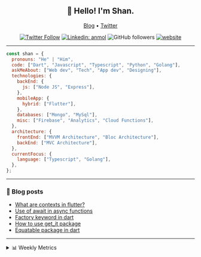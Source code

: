 <h2 align="center">👋 Hello! I'm Shan.</h2>
<p align="center">
  <a href="https://medium.com/feed/@shan-shaji">Blog</a> •
  <a href="https://twitter.com/intent/follow?screen_name=shan__shaji">Twitter</a>
</p>

<p align="center"><a href="https://twitter.com/intent/follow?screen_name=shan__shaji"><img src="https://img.shields.io/twitter/follow/shan__shaji?style=flat" alt="Twitter Follow"></a>
<a href="https://www.linkedin.com/in/shan-shaji/"><img src="https://img.shields.io/badge/shan-shaji?style=flat-square&amp;logo=Linkedin&amp;logoColor=white&amp;link=https://www.linkedin.com/in/shan-shaji/" alt="Linkedin: anmol"></a>
<img src="https://img.shields.io/github/followers/shan-shaji?label=Follow&amp;style=social" alt="GitHub followers">
<a href="http://shan-shaji.github.io/"><img src="https://img.shields.io/badge/Website-46a2f1.svg?&amp;style=flat-square&amp;logo=Google-Chrome&amp;logoColor=white&amp;link=http://shan-shaji.github.io/" alt="website"></a></p>

<hr>

```javascript
const shan = {
  pronouns: "He" | "Him",
  code: ["Dart", "Javascript", "Typescript", "Python", "Golang"],
  askMeAbout: ["Web dev", "Tech", "App dev", "Designing"],
  technologies: {
    backEnd: {
      js: ["Node JS", "Express"],
    },
    mobileApp: {
      hybrid: ["Flutter"],
    },
    databases: ["Mongo", "MySql"],
    misc: ["Firebase", "Analytics", "Cloud Functions"],
  },
  architecture: {
    frontEnd: ["MVVM Architecture", "Bloc Architecture"],
    backEnd: ["MVC Architecture"],
  },
  currentFocus: {
    language: ["Typescript", "Golang"],
  },
};
```

<hr>

<!-- I love connecting with different people</b> so if you want to say <b>hi, I'll be happy to meet you more!</b> 😊</em> -->

### 📕 Blog posts

<!-- BLOG-POST-LIST:START -->
- [What are contexts in flutter?](https://shan-shaji.medium.com/what-are-contexts-in-flutter-4b3a9a91492?source=rss-c347e1729e75------2)
- [Use of await in async functions](https://shan-shaji.medium.com/use-of-await-in-async-functions-5c6b084b24b6?source=rss-c347e1729e75------2)
- [Factory keyword in dart](https://shan-shaji.medium.com/factory-keyword-in-dart-b4235d83c2b8?source=rss-c347e1729e75------2)
- [How to use get_it package](https://shan-shaji.medium.com/how-to-use-get-it-package-e3d63f7c9290?source=rss-c347e1729e75------2)
- [Equatable package in dart](https://shan-shaji.medium.com/equatable-package-in-dart-6cf6c71ec843?source=rss-c347e1729e75------2)
<!-- BLOG-POST-LIST:END -->

<hr>
<details>
    <summary>📊 Weekly Metrics</summary>
    <p>
    
<!--START_SECTION:waka-->
![Code Time](http://img.shields.io/badge/Code%20Time-1%2C695%20hrs%2013%20mins-blue)

![Profile Views](http://img.shields.io/badge/Profile%20Views-38-blue)

**🐱 My GitHub Data** 

> 🏆 117 Contributions in the Year 2023
 > 
> 📦 479.2 kB Used in GitHub's Storage 
 > 
> 💼 Opted to Hire
 > 
> 📜 123 Public Repositories 
 > 
> 🔑 14 Private Repositories  
 > 
**I'm a Night 🦉** 

```text
🌞 Morning    60 commits     ██░░░░░░░░░░░░░░░░░░░░░░░   7.72% 
🌆 Daytime    224 commits    ███████░░░░░░░░░░░░░░░░░░   28.83% 
🌃 Evening    320 commits    ██████████░░░░░░░░░░░░░░░   41.18% 
🌙 Night      173 commits    █████░░░░░░░░░░░░░░░░░░░░   22.27%

```
📅 **I'm Most Productive on Sunday** 

```text
Monday       83 commits     ██░░░░░░░░░░░░░░░░░░░░░░░   10.68% 
Tuesday      127 commits    ████░░░░░░░░░░░░░░░░░░░░░   16.34% 
Wednesday    117 commits    ███░░░░░░░░░░░░░░░░░░░░░░   15.06% 
Thursday     82 commits     ██░░░░░░░░░░░░░░░░░░░░░░░   10.55% 
Friday       111 commits    ███░░░░░░░░░░░░░░░░░░░░░░   14.29% 
Saturday     113 commits    ███░░░░░░░░░░░░░░░░░░░░░░   14.54% 
Sunday       144 commits    ████░░░░░░░░░░░░░░░░░░░░░   18.53%

```


📊 **This Week I Spent My Time On** 

```text
⌚︎ Time Zone: Asia/Kolkata

💬 Programming Languages: 
Dart                     2 hrs 50 mins       ██████████░░░░░░░░░░░░░░░   41.46% 
Markdown                 1 hr 12 mins        ████░░░░░░░░░░░░░░░░░░░░░   17.54% 
YAML                     48 mins             ███░░░░░░░░░░░░░░░░░░░░░░   11.71% 
Bash                     30 mins             █░░░░░░░░░░░░░░░░░░░░░░░░   7.3% 
Other                    24 mins             █░░░░░░░░░░░░░░░░░░░░░░░░   5.94%

🔥 Editors: 
VS Code                  4 hrs 5 mins        ███████████████░░░░░░░░░░   59.62% 
Android Studio           2 hrs 46 mins       ██████████░░░░░░░░░░░░░░░   40.38%

🐱‍💻 Projects: 
turbo-flutter            2 hrs 37 mins       █████████░░░░░░░░░░░░░░░░   38.28% 
serverpod                1 hr 55 mins        ███████░░░░░░░░░░░░░░░░░░   27.94% 
AppFlowy-Docs            33 mins             ██░░░░░░░░░░░░░░░░░░░░░░░   8.25% 
Shan-Shaji               28 mins             █░░░░░░░░░░░░░░░░░░░░░░░░   6.82% 
chatgpt-mac              23 mins             █░░░░░░░░░░░░░░░░░░░░░░░░   5.67%

💻 Operating System: 
Mac                      3 hrs 42 mins       █████████████░░░░░░░░░░░░   54.08% 
Windows                  2 hrs 47 mins       ██████████░░░░░░░░░░░░░░░   40.63% 
Linux                    21 mins             █░░░░░░░░░░░░░░░░░░░░░░░░   5.29%

```

**I Mostly Code in Dart** 

```text
Dart                     37 repos            ██████████░░░░░░░░░░░░░░░   41.57% 
HTML                     17 repos            ████░░░░░░░░░░░░░░░░░░░░░   19.1% 
JavaScript               15 repos            ████░░░░░░░░░░░░░░░░░░░░░   16.85% 
CSS                      8 repos             ██░░░░░░░░░░░░░░░░░░░░░░░   8.99% 
Python                   3 repos             ░░░░░░░░░░░░░░░░░░░░░░░░░   3.37%

```



 Last Updated on 06/02/2023 18:39:58 UTC
<!--END_SECTION:waka-->

</p>
 </details>
